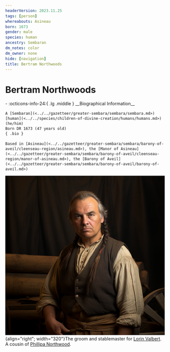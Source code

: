```yaml
---
headerVersion: 2023.11.25
tags: [person]
whereabouts: Asineau
born: 1673
gender: male
species: human
ancestry: Sembaran
dm_notes: color
dm_owner: none
hide: [navigation]
title: Bertram Northwoods
---
```

# Bertram Northwoods
<div class="grid cards ext-narrow-margin ext-one-column" markdown>
- :octicons-info-24:{ .lg .middle } __Biographical Information__

    A [Sembaran](<../../gazetteer/greater-sembara/sembara/sembara.md>) [human](<../../species/children-of-divine-creation/humans/humans.md>) (he/him)  
    Born DR 1673 (47 years old)  
    { .bio }

    Based in [Asineau](<../../gazetteer/greater-sembara/sembara/barony-of-aveil/cleenseau-region/asineau.md>), the [Manor of Asineau](<../../gazetteer/greater-sembara/sembara/barony-of-aveil/cleenseau-region/manor-of-asineau.md>), the [Barony of Aveil](<../../gazetteer/greater-sembara/sembara/barony-of-aveil/barony-of-aveil.md>)
</div>


![Bertram Northwoods 2](../../assets/bertram-northwoods-2.png){align="right"; width="320"}The groom and stablemaster for [Lorin Valbert](<./lorin-valbert.md>). A cousin of [Phillipa Northwood](<./phillipa-northwood.md>).